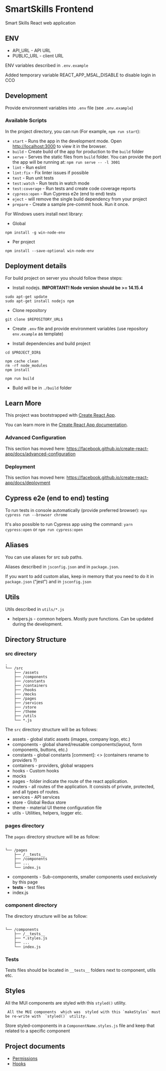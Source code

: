 # SmartSkills Frontend

Smart Skills React web application

## ENV

- API_URL - API URL 
- PUBLIC_URL - client URL

ENV variables described in `.env.example`

Added temporary variable REACT_APP_MSAL_DISABLE to disable login in CCO

## Development

Provide environment variables into `.env` file (see `.env.example`)

### Available Scripts

In the project directory, you can run (For example, `npm run start`):


- `start` - Runs the app in the development mode. Open [http://localhost:3000](http://localhost:3000) to view it in the browser.
- `build` - Create build of the app for production to the `build` folder
- `serve` - Serves the static files from `build` folder. You can provide the port the app will be running at:
  `npm run serve -- -l 3001`
- `lint` - Run eslint
- `lint:fix` - Fix linter issues if possible
- `test` - Run unit tests
- `test:watch` - Run tests in watch mode
- `test:coverage` - Run tests and create code coverage reports
- `cypress:open` - Run Cypress e2e (end to end) tests
- `eject` -  will remove the single build dependency from your project
- `prepare` - Create a sample pre-commit hook. Run it once.

For Windows users install next library:

- Global

```shell script
npm install -g win-node-env
```

- Per project

```shell script
npm install --save-optional win-node-env
```


## Deployment details
For build project on server you should follow these steps:

- Install nodejs. **IMPORTANT! Node version should be >= 14.15.4**

```shell script
sudo apt-get update
sudo apt-get install nodejs npm
```

- Clone repository

```shell script
git clone $REPOSITORY_URL$
```

- Create `.env` file and provide environment variables (use repository `env.example` as template)

- Install dependencies and build project

```shell script
cd $PROJECT_DIR$

npm cache clean
rm -rf node_modules
npm install

npm run build
```

- Build will be in `./build` folder

## Learn More

This project was bootstrapped with [Create React App](https://github.com/facebook/create-react-app).

You can learn more in the [Create React App documentation](https://facebook.github.io/create-react-app/docs/getting-started).

### Advanced Configuration

This section has moved here: https://facebook.github.io/create-react-app/docs/advanced-configuration

### Deployment

This section has moved here: https://facebook.github.io/create-react-app/docs/deployment


## Cypress e2e (end to end) testing
To run tests in console automatically (provide preferred browser):
`npx cypress run --browser chrome`

It's also possible to run Cypress app using the command:
`yarn cypress:open` or `npm run cypress:open`

## Aliases

You can use aliases for src sub paths.

Aliases described in `jsconfig.json` and in `package.json`.

If you want to add custom alias, keep in memory that you need to do it in `package.json` ("jest") and in `jsconfig.json`


## Utils

Utils described in `utils/*.js`

- helpers.js - common helpers. Mostly pure functions. Can be updated during the development.


## Directory Structure

### src directory
```
.
└── /src
    ├── /assets
    ├── /components
    ├── /constants
    ├── /containers
    ├── /hooks
    ├── /mocks
    ├── /pages
    ├── /services
    ├── /store
    ├── /theme
    ├── /utils
    └── *.js
```

The `src` directory structure will be as follows:

- assets - global static assets (images, company logo, etc.)
- components - global shared/reusable components(layout, form components, buttons, etc.)
- constants - global constants
[comment]: <> (containers rename to providers ?)
- containers - providers, global wrappers
- hooks - Custom hooks
- mocks
- pages - folder indicate the route of the react application. 
- routers -  all routes of the application. It consists of private, protected, and all types of routes.
- services -  API services
- store - Global Redux store
- theme - material UI theme configuration file
- utils - Utilities, helpers, logger etc.

### pages directory 

The `pages` directory structure will be as follow:
```

└── /pages
    ├── /__tests__
    ├── /components
    ├── ...
    └── index.js
```
- components - Sub-components, smaller components used exclusively by this page 
- __tests__ - test files
- index.js

### component directory

The directory structure will be as follow:

```

└── /components
    ├── /__tests__
    ├── *.styles.js
    ├── ...
    └── index.js
```

### Tests

Tests files should be located in `__tests__` folders next to  component, utils etc.

## Styles

All the MUI components are styled with this `styled()` utility.

```
 All the MUI components  which was  styled with this `makeStyles` must be re-write with  `styled()` utility.
```

Store  styled-components in a `ComponentName.styles.js` file and keep that related to a specific component



## Project documents


- [Permissions](/docs/permissions.md)
- [Hooks](/docs/hooks.md)
